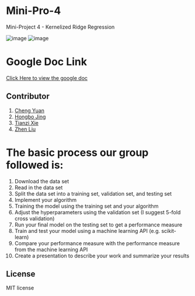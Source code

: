 # Mini-Pro-4
Mini-Project 4 - Kernelized Ridge Regression

![image](https://img.shields.io/badge/version-1.0.0-yellowgreen.svg)
![image](https://img.shields.io/badge/license-MIT-brightgreen.svg)

# Google Doc Link
[Click Here to view the google doc](https://docs.google.com/document/d/1UKndthaj_H_sX9yr6HnQQiEabqgy3gWciTrRoQ_v8Mg/edit)

## Contributor
1. [Cheng Yuan](https://github.com/Cheng-Yuan-0124/)
2. [Hongbo Jing](https://github.com/hongbojing)
3. [Tianzi Xie](https://github.com/tianzixie/)
4. [Zhen Liu](https://github.com/Brian-ZhenLiu/)

# The basic process our group followed is:

1. Download the data set
2. Read in the data set
3. Split the data set into a training set, validation set, and testing set
4. Implement your algorithm
5. Training the model using the training set and your algorithm
6. Adjust the hyperparameters using the validation set (I suggest 5-fold cross validation)
7. Run your final model on the testing set to get a performance measure
8. Train and test your model using a machine learning API (e.g. scikit-learn)
9. Compare your performance measure with the performance measure from the machine learning API
10. Create a presentation to describe your work and summarize your results

## License
MIT license
